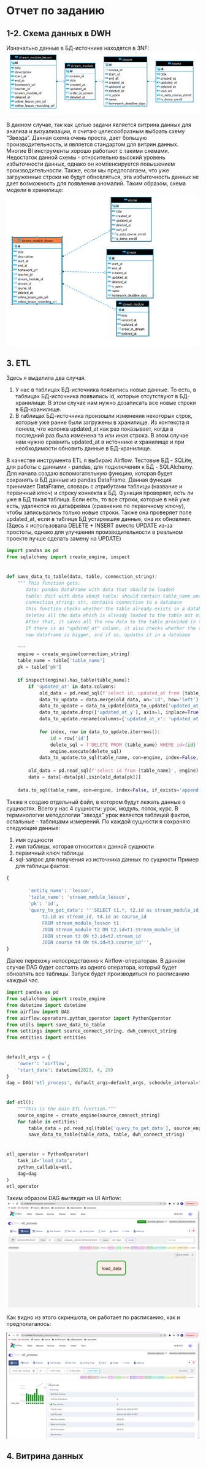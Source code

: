 # Отчет по заданию
## 1-2. Схема данных в DWH
Изначально данные в БД-источнике находятся в 3NF:
![source](https://github.com/marydrobotun/test_task/blob/master/docs/3nf.png)

В данном случае, так как целью задачи является витрина данных для анализа и визуализации, я считаю целесообразным выбрать схему “Звезда”. Данная схема очень проста, дает большую производительность, и является стандартом для витрин данных. Многие BI инструменты хорошо работают с такими схемами. Недостаток данной схемы - относительно высокий уровень избыточности данных, однако он компенсируется повышением производительности. Также, если мы предполагаем, что уже загруженные строки не будут обновляться, эта избыточность данных не дает возможность для появления аномалий.
Таким образом, схема модели в хранилище:
![source](https://github.com/marydrobotun/test_task/blob/master/docs/star.png)
## 3. ETL
Здесь я выделила два случая.
1. У нас в таблицах БД-источника появились новые данные. То есть, в таблицах БД-источника появились id, которые отсутствуют в БД-хранилище. В этом случае нам нужно дозаписать все новые строки в БД-хранилище.
2. В таблицах БД-источника произошли изменения некоторых строк, которые уже ранне были загружены в хранилище. Из контекста я поняла, что колонка updated_at как раз показывает, когда в последний раз была изменена та или иная строка. В этом случае нам нужно сравнить updated_at в источнике и хранилище и при необходимости обновить данные в БД-хранилище.

В качестве инструмента ETL я выбираю Airflow. Тестовые БД - SQLite, для работы с данными - pandas, для подключения к БД - SQLAlchemy.
Для начала создаю вспомогательную функцию, которая будет сохранять в БД данные из pandas DataFrame. Данная функция принимает DataFrame, словарь с атрибутами таблицы (название и первичный ключ) и строку коннекта к БД. Функция проверяет, есть ли уже в БД такая таблица. Если есть, то все строки, которые в ней уже есть, удаляются из датафрейма (сравнение по первичному ключу), чтобы записывались только новые строки. Также она проверяет поле updated_at, если в таблице БД устаревшие данные, она их обновляет. (Здесь я использовала DELETE + INSERT вместо UPDATE из-за простоты, однако для улучшения производительности в реальном проекте лучше сделать замену на UPDATE)

```python
import pandas as pd
from sqlalchemy import create_engine, inspect


def save_data_to_table(data, table, connection_string):
    """ This function gets:
       data: pandas DataFrame with data that should be loaded
       table: dict with data about table: should contain table_name and primary_key
       connection_string: str, contains connection to a database
       This function checks whether the table already exists in a database, and if so,
       deletes all the data which is already loaded to the table out of the dataframe
       After that, it saves all the new data to the table provided in the arguments
       If there is an "updated_at" column, it also checks whether the value of it in
       new dataframe is bigger, and if so, updates it in a database

    """
    engine = create_engine(connection_string)
    table_name = table['table_name']
    pk = table['pk']

    if inspect(engine).has_table(table_name):
        if 'updated_at' in data.columns:
            old_data = pd.read_sql(f'select id, updated_at from {table_name}', engine)
            data_to_update = data.merge(old_data, on='id', how='left')
            data_to_update = data_to_update[data_to_update['updated_at_x'] > data_to_update['updated_at_y']]
            data_to_update.drop(['updated_at_y'], axis=1, inplace=True)
            data_to_update.rename(columns={'updated_at_x': 'updated_at'}, inplace=True)

            for index, row in data_to_update.iterrows():
                id = row['id']
                delete_sql = f'DELETE FROM {table_name} WHERE id={id}'
                engine.execute(delete_sql)
            data_to_update.to_sql(table_name, con=engine, index=False, if_exists='append')

        old_data = pd.read_sql(f'select id from {table_name}', engine)
        data = data[~data[pk].isin(old_data[pk])]

    data.to_sql(table_name, con=engine, index=False, if_exists='append')

```

Также я создаю отдельный файл, в котором будут лежать данные о сущностях. Всего у нас 4 сущности: урок, модуль, поток, курс. В терминологии методологии "звезда" урок является таблицей фактов, остальные - таблицами измерений. По каждой сущности я сохраняю следующие данные:
1. имя сущности
2. имя таблицы, которая относится к данной сущности
3. первичный ключ таблицы
4. sql-запрос для получения из источника данных по сущности
Пример для таблицы фактов:
```python
{

        'entity_name': 'lesson',
        'table_name': 'stream_module_lesson',
        'pk': 'id',
        'query_to_get_data': '''SELECT t1.*, t2.id as stream_module_id,
             t3.id as stream_id, t4.id as course_id
             FROM stream_module_lesson t1
             JOIN stream_module t2 ON t2.id=t1.stream_module_id
             JOIN stream t3 ON t3.id=t2.stream_id
             JOIN course t4 ON t4.id=t3.course_id''',
}
```
Далее перехожу непосредственно к Airflow-операторам.
В данном случае DAG будет состоять из одного оператора, который будет обновлять все таблицы. Запуск будет производиться по расписанию каждый час.
```python
import pandas as pd
from sqlalchemy import create_engine
from datetime import datetime
from airflow import DAG
from airflow.operators.python_operator import PythonOperator
from utils import save_data_to_table
from settings import source_connect_string, dwh_connect_string
from entities import entities


default_args = {
    'owner': 'airflow',
    'start_date': datetime(2023, 4, 28)
}
dag = DAG('etl_process', default_args=default_args, schedule_interval="@hourly")


def etl():
    """This is the main ETL function."""
    source_engine = create_engine(source_connect_string)
    for table in entities:
        table_data = pd.read_sql(table['query_to_get_data'], source_engine)
        save_data_to_table(table_data, table, dwh_connect_string)


etl_operator = PythonOperator(
    task_id='load_data',
    python_callable=etl,
    dag=dag
)
etl_operator
```
Таким образом DAG выглядит на UI Airflow:
![source](https://github.com/marydrobotun/test_task/blob/master/docs/dag.png)

Как видно из этого скриншота, он работает по расписанию, как и предполагалось:

![source](https://github.com/marydrobotun/test_task/blob/master/docs/dag_history.png)

## 4. Витрина данных
